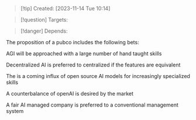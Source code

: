 
>[!tip] Created: [2023-11-14 Tue 10:14]

>[!question] Targets: 

>[!danger] Depends: 

The proposition of a pubco includes the following bets:

AGI will be approached with a large number of hand taught skills

Decentralized AI is preferred to centralized if the features are equivalent

The is a coming influx of open source AI models for increasingly specialized skills

A counterbalance of openAI is desired by the market

A fair AI managed company is preferred to a conventional management system